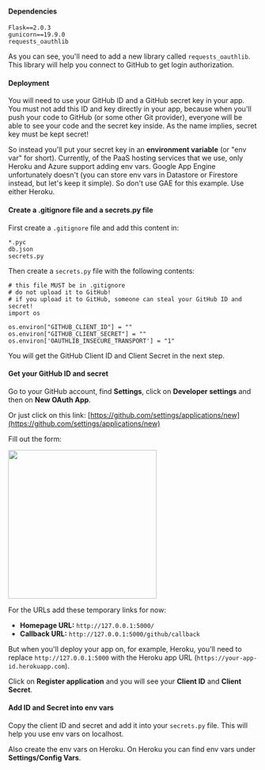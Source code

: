 #### Dependencies

	Flask==2.0.3
    gunicorn==19.9.0
    requests_oauthlib

As you can see, you'll need to add a new library called `requests_oauthlib`. This library will help you connect to 
GitHub to get login authorization.

#### Deployment

You will need to use your GitHub ID and a GitHub secret key in your app. You must not add this ID and key directly in 
your app, because when you'll push your code to GitHub (or some other Git provider), everyone will be able to see your 
code and the secret key inside. As the name implies, secret key must be kept secret!

So instead you'll put your secret key in an **environment variable** (or "env var" for short). Currently, of the PaaS 
hosting services that we use, only Heroku and Azure support adding env vars. Google App Engine unfortunately doesn't 
(you can store env vars in Datastore or Firestore instead, but let's keep it simple). So don't use GAE for this example. 
Use either Heroku.

#### Create a .gitignore file and a secrets.py file

First create a `.gitignore` file and add this content in:

	*.pyc
	db.json
	secrets.py

Then create a `secrets.py` file with the following contents:

	# this file MUST be in .gitignore
	# do not upload it to GitHub!
	# if you upload it to GitHub, someone can steal your GitHub ID and secret!
	import os
	
	os.environ["GITHUB_CLIENT_ID"] = ""
	os.environ["GITHUB_CLIENT_SECRET"] = ""
	os.environ['OAUTHLIB_INSECURE_TRANSPORT'] = "1"

You will get the GitHub Client ID and Client Secret in the next step.

#### Get your GitHub ID and secret

Go to your GitHub account, find **Settings**, click on **Developer settings** and then on **New OAuth App**.

Or just click on this link: [https://github.com/settings/applications/new](https://github.com/settings/applications/new)

Fill out the form:

<img width="300px" src="https://storage.googleapis.com/smartninja/github-register-oauth-app-1548635618.png">

For the URLs add these temporary links for now:

- **Homepage URL:** `http://127.0.0.1:5000/`
- **Callback URL:** `http://127.0.0.1:5000/github/callback`

But when you'll deploy your app on, for example, Heroku, you'll need to replace `http://127.0.0.1:5000` with the Heroku 
app URL (`https://your-app-id.herokuapp.com`).

Click on **Register application** and you will see your **Client ID** and **Client Secret**.

#### Add ID and Secret into env vars

Copy the client ID and secret and add it into your `secrets.py` file. This will help you use env vars on localhost.

Also create the env vars on Heroku. On Heroku you can find env vars under **Settings/Config Vars**.
